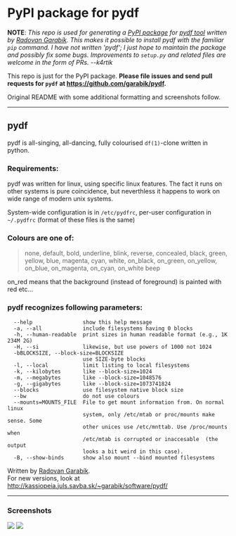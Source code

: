 # PyPI package for pydf 

**NOTE**: *This repo is used for generating a [PyPI package](https://pypi.python.org/pypi/pydf) for [pydf tool](http://kassiopeia.juls.savba.sk/~garabik/software/pydf/) written by [Radovan Garabík](http://kassiopeia.juls.savba.sk/~garabik/). This makes it possible to install pydf with the familiar `pip` command. I have not written 'pydf'; I just hope to maintain the package and possibly fix some bugs. Improvements to `setup.py` and related files are welcome in the form of PRs. --k4rtik*

This repo is just for the PyPI package. **Please file issues and send pull requests for `pydf` at https://github.com/garabik/pydf.**

Original README with some additional formatting and screenshots follow.

---

## pydf

pydf is all-singing, all-dancing, fully colourised `df(1)`-clone
written in python.

### Requirements:
pydf was written for linux, using specific linux features.
The fact it runs on other systems is pure coincidence,
but neverthless it happens to work on wide range of modern
unix systems.

System-wide configuration is in `/etc/pydfrc`, per-user 
configuration in `~/.pydfrc` (format of these files is the same)

### Colours are one of: 
> none, default, bold, underline, blink, reverse, concealed, 
  black, green, yellow, blue, magenta, cyan, white,
  on_black, on_green, on_yellow, on_blue, on_magenta, on_cyan, on_white
  beep

on_red means that the background (instead of foreground) is painted 
with red etc...


### pydf recognizes following parameters:
```
  --help                show this help message
  -a, --all             include filesystems having 0 blocks
  -h, --human-readable  print sizes in human readable format (e.g., 1K 234M 2G)
  -H, --si              likewise, but use powers of 1000 not 1024
  -bBLOCKSIZE, --block-size=BLOCKSIZE
                        use SIZE-byte blocks
  -l, --local           limit listing to local filesystems
  -k, --kilobytes       like --block-size=1024
  -m, --megabytes       like --block-size=1048576
  -g, --gigabytes       like --block-size=1073741824
  --blocks              use filesystem native block size
  --bw                  do not use colours
  --mounts=MOUNTS_FILE  File to get mount information from. On normal linux
                        system, only /etc/mtab or proc/mounts make sense. Some
                        other unices use /etc/mnttab. Use /proc/mounts when
                        /etc/mtab is corrupted or inaccesable  (the output
                        looks a bit weird in this case).
  -B, --show-binds      show also mount --bind mounted filesystems
```

Written by [Radovan Garabík](mailto:garabik@kassiopeia.juls.savba.sk).  
For new versions, look at http://kassiopeia.juls.savba.sk/~garabik/software/pydf/

---

### Screenshots
![](pydf1.png)
![](pydf2.png)
